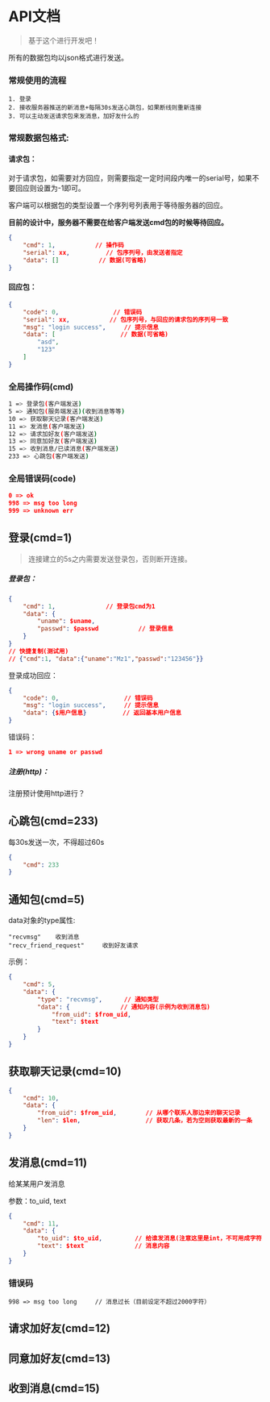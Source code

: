 # API文档

> 基于这个进行开发吧！

所有的数据包均以json格式进行发送。

### 常规使用的流程

```
1. 登录
2. 接收服务器推送的新消息+每隔30s发送心跳包，如果断线则重新连接
3. 可以主动发送请求包来发消息，加好友什么的
```





### 常规数据包格式:

#### 请求包：

对于请求包，如需要对方回应，则需要指定一定时间段内唯一的serial号，如果不要回应则设置为-1即可。

客户端可以根据包的类型设置一个序列号列表用于等待服务器的回应。

**目前的设计中，服务器不需要在给客户端发送cmd包的时候等待回应。**

```json
{
	"cmd": 1,           // 操作码
    "serial": xx,          // 包序列号，由发送者指定
    "data": []           // 数据(可省略)
}
```



#### 回应包：

```json
{
    "code": 0,               // 错误码
    "serial": xx,           // 包序列号，与回应的请求包的序列号一致
    "msg": "login success",     // 提示信息
    "data": [                  // 数据(可省略)
        "asd",
        "123"
    ]
}
```



### 全局操作码(cmd)

```bash
1 => 登录包(客户端发送)
5 => 通知包(服务端发送)(收到消息等等)
10 => 获取聊天记录(客户端发送)
11 => 发消息(客户端发送)
12 => 请求加好友(客户端发送)
13 => 同意加好友(客户端发送)
15 => 收到消息/已读消息(客户端发送)
233 => 心跳包(客户端发送)
```



### 全局错误码(code)

```json
0 => ok
998 => msg too long
999 => unknown err
```





## 登录(cmd=1)

> 连接建立的5s之内需要发送登录包，否则断开连接。

##### 登录包：

```json
{
    "cmd": 1,              // 登录包cmd为1
    "data": {
        "uname": $uname,
        "passwd": $passwd           // 登录信息
    }
}
// 快捷复制(测试用)
// {"cmd":1, "data":{"uname":"Mz1","passwd":"123456"}}
```

登录成功回应：

```json
{
    "code": 0,                  // 错误码
    "msg": "login success",     // 提示信息
    "data": {$用户信息}          // 返回基本用户信息
}
```

错误码：

```json
1 => wrong uname or passwd
```



##### 注册(http)：

注册预计使用http进行？



## 心跳包(cmd=233)

每30s发送一次，不得超过60s

```json
{
	"cmd": 233
}
```



## 通知包(cmd=5)

data对象的type属性:

```
"recvmsg"    收到消息
"recv_friend_request"     收到好友请求
```

示例：

```json
{
    "cmd": 5,
    "data": {
        "type": "recvmsg",      // 通知类型
        "data": {              // 通知内容(示例为收到消息包)
            "from_uid": $from_uid,
            "text": $text
        }
    }
}
```



## 获取聊天记录(cmd=10)

```json
{
    "cmd": 10,
    "data": {
        "from_uid": $from_uid,        // 从哪个联系人那边来的聊天记录
        "len": $len,                  // 获取几条，若为空则获取最新的一条
    }
}
```




## 发消息(cmd=11)

给某某用户发消息

参数：to_uid, text

```json
{
    "cmd": 11,
    "data": {
        "to_uid": $to_uid,         // 给谁发消息(注意这里是int，不可用成字符串)
        "text": $text              // 消息内容
    }
}
```

### 错误码

```
998 => msg too long     // 消息过长（目前设定不超过2000字符）
```





## 请求加好友(cmd=12)



## 同意加好友(cmd=13)



## 收到消息(cmd=15)
